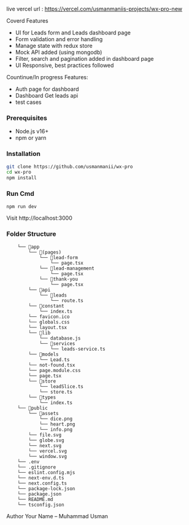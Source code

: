 live vercel url : https://vercel.com/usmanmaniis-projects/wx-pro-new

Coverd Features
- UI for Leads form and Leads dashboard page
- Form validation and error handling
- Manage state with redux store 
- Mock API added (using mongodb)
- Filter, search and pagination added in dashboard page
- UI Responsive, best practices followed

Countinue/In progress Features: 
- Auth page for dashboard
- Dashboard Get leads api 
- test cases 

### Prerequisites

- Node.js v16+
- npm or yarn

### Installation

```bash
git clone https://github.com/usmanmanii/wx-pro
cd wx-pro
npm install 
```
### Run Cmd

```bash
npm run dev
```

Visit http://localhost:3000



### Folder Structure 
```
    └── 📁app
        └── 📁(pages)
            └── 📁lead-form
                └── page.tsx
            └── 📁lead-management
                └── page.tsx
            └── 📁thank-you
                └── page.tsx
        └── 📁api
            └── 📁leads
                └── route.ts
        └── 📁constant
            └── index.ts
        └── favicon.ico
        └── globals.css
        └── layout.tsx
        └── 📁lib
            └── database.js
            └── 📁services
                └── leads-service.ts
        └── 📁models
            └── Lead.ts
        └── not-found.tsx
        └── page.module.css
        └── page.tsx
        └── 📁store
            └── leadSlice.ts
            └── store.ts
        └── 📁types
            └── index.ts
    └── 📁public
        └── 📁assets
            └── dice.png
            └── heart.png
            └── info.png
        └── file.svg
        └── globe.svg
        └── next.svg
        └── vercel.svg
        └── window.svg
    └── .env
    └── .gitignore
    └── eslint.config.mjs
    └── next-env.d.ts
    └── next.config.ts
    └── package-lock.json
    └── package.json
    └── README.md
    └── tsconfig.json
```

Author
Your Name – Muhammad Usman
